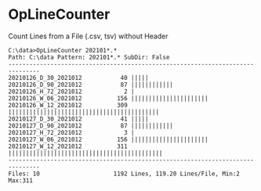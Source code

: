# OpLineCounter

Count Lines from a File (.csv, tsv) without Header

    C:\data>OpLineCounter 202101*.*
    Path: C:\data Pattern: 202101*.* SubDir: False
    -------------------------------------------------------------------------------
    20210126_D_30_2021012           40 |||||
    20210126_D_90_2021012           87 ||||||||||||
    20210126_H_72_2021012            2 |
    20210126_W_06_2021012          156 ||||||||||||||||||||||
    20210126_W_12_2021012          309 |||||||||||||||||||||||||||||||||||||||||||
    20210127_D_30_2021012           41 |||||
    20210127_D_90_2021012           87 ||||||||||||
    20210127_H_72_2021012            3 |
    20210127_W_06_2021012          156 ||||||||||||||||||||||
    20210127_W_12_2021012          311 ||||||||||||||||||||||||||||||||||||||||||||
    -------------------------------------------------------------------------------
    Files: 10                     1192 Lines, 119.20 Lines/File, Min:2 Max:311
